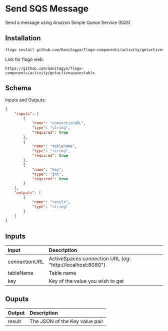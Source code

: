 # Send SQS Message

Send a message using Amazon Simple Queue Service (SQS)

## Installation

```bash
flogo install github.com/Ganitagya/flogo-components/activity/getactivespacestable
```
Link for flogo web:
```
https://github.com/Ganitagya/flogo-components/activity/getactivespacestable
```

## Schema
Inputs and Outputs:

```json
{
    "inputs": [
        {
            "name": "connectionURL",
            "type": "string",
            "required": true
        },
        {
            "name": "tableName",
            "type": "string",
            "required": true
        },
        {
            "name": "key",
            "type": "int",
            "required": true
        }
    ],
    "outputs": [
        {
            "name": "result",
            "type": "string"
        }
    ]
}
```
## Inputs
| Input              | Description                                                                                                 |
|:-------------------|:------------------------------------------------------------------------------------------------------------|
| connectionURL      | ActiveSpaces connection URL (eg: "http://localhost:8080")                                                   |
| tableName          | Table name                                                                                                  |
| key                | Key of the value you wish to get                                                                            |


## Ouputs
| Output    | Description                       |
|:----------|:----------------------------------|
| result    | The JSON of the Key value pair    |

